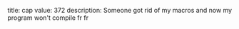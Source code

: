 title: cap
value: 372
description: Someone got rid of my macros and now my program won't compile fr fr